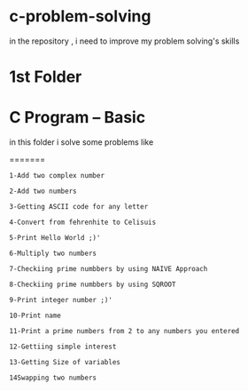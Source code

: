 # c-problem-solving
in the repository , i need to improve my problem solving's skills  

# 1st Folder
# C Program – Basic

in this folder i solve some problems like

=======

    1-Add two complex number
    
    2-Add two numbers
    
    3-Getting ASCII code for any letter
    
    4-Convert from fehrenhite to Celisuis
    
    5-Print Hello World ;)'
    
    6-Multiply two numbers
    
    7-Checkiing prime numbbers by using NAIVE Approach
    
    8-Checkiing prime numbbers by using SQROOT
    
    9-Print integer number ;)'
    
    10-Print name
    
    11-Print a prime numbers from 2 to any numbers you entered
    
    12-Gettiing simple interest
    
    13-Getting Size of variables
    
    14Swapping two numbers



